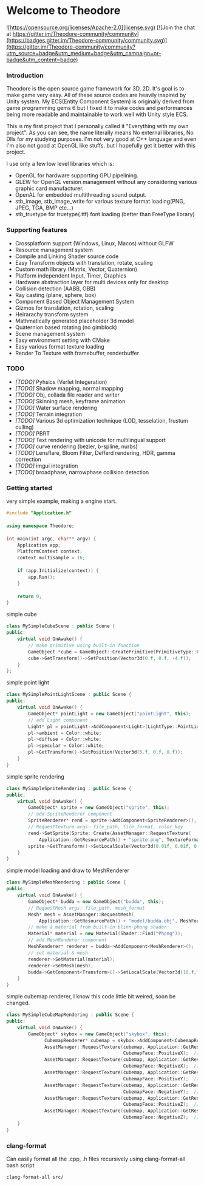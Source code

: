 Welcome to Theodore
=============
![https://opensource.org/licenses/Apache-2.0](license.svg)
[![Join the chat at https://gitter.im/Theodore-community/community](https://badges.gitter.im/Theodore-community/community.svg)](https://gitter.im/Theodore-community/community?utm_source=badge&utm_medium=badge&utm_campaign=pr-badge&utm_content=badge)
### Introduction
Theodore is the open source game framework for 3D, 2D. It's goal is to make game very easy.
All of these source codes are heavily inspired by Unity system. My ECS(Entity Component System) is originally derived from game programming gems 6 but I fixed it to make codes and performances being more readable and maintainable to work well with Unity style ECS.

This is my first project that I personally called it "Everything with my own project". As you can see, the name literally means No external libraries, No Dlls for my studying purposes. I'm not very good at C++ language and even I'm also not good at OpenGL like stuffs.
but I hopefully get it better with this project.

I use only a few low level libraries which is:  
- OpenGL for hardware supporting GPU pipelining.  
- GLEW for OpenGL version management without any considering various graphic card manufacturer.  
- OpenAL for embedded multithreading sound output.  
- stb_image, stb_image_write for various texture format loading(PNG, JPEG, TGA, BMP etc...)
- stb_truetype for truetype(.ttf) font loading (better than FreeType library)  

### Supporting features

+ Crossplatform support (Windows, Linux, Macos) without GLFW
+ Resource management system
+ Compile and Linking Shader source code
+ Easy Transform objects with translation, rotate, scaling
+ Custom math library (Matrix, Vector, Quaternion)
+ Platform independent Input, Timer, Graphics
+ Hardware abstraction layer for multi devices only for desktop
+ Collision detection (AABB, OBB)
+ Ray casting (plane, sphere, box)
+ Component Based Object Management System
+ Gizmos for translation, rotation, scaling
+ Heirarachy transform system
+ Mathmatically generated placeholder 3d model
+ Quaternion based rotating (no gimblock)
+ Scene management system
+ Easy environment setting with CMake
+ Easy various format texture loading
+ Render To Texture with framebuffer, renderbuffer

### TODO

+ *[TODO]* Pyhsics (Verlet Integeration)
+ *[TODO]* Shadow mapping, normal mapping
+ *[TODO]* Obj, collada file reader and writer
+ *[TODO]* Skinning mesh, keyframe animation
+ *[TODO]* Water surface rendering
+ *[TODO]* Terrain integration
+ *[TODO]* Various 3d optimization technique (LOD, tesselation, frustum culling)
+ *[TODO]* PBRT
+ *[TODO]* Text rendering with unicode for multilingual support
+ *[TODO]* curve rendering (bezier, b-spline, nurbs)
+ *[TODO]* Lensflare, Bloom Filter, Defferd rendering, HDR, gamma correction
+ *[TODO]* imgui integration
+ *[TODO]* broadphase, narrowphase collision detection

### Getting started

very simple example, making a engine start.

```c++
#include "Application.h"

using namespace Theodore;

int main(int argc, char** argv) {
	Application app;
	PlatformContext context;
	context.multisample = 16;

	if (app.Initialize(context)) {
		app.Run();
	}

	return 0;
}
```

simple cube

```c++
class MySimpleCubeScene : public Scene {
public:
    virtual void OnAwake() {
        // make primitive using built-in function
        GameObject *cube = GameObject::CreatePrimitive(PrimitiveType::Cube, this);
        cube->GetTransform()->SetPosition(Vector3d(0.f, 0.f, -4.f));
    }
};
```

simple point light

```c++
class MySimplePointLightScene : public Scene {
public:
    virtual void OnAwake() {
        GameObject* pointLight = new GameObject("pointLight", this);
        // add Light component
        Light* pl = pointLight->AddComponent<Light>(LightType::PointLight); 
        pl->ambient = Color::white;
        pl->diffuse = Color::white;
        pl->specular = Color::white;
        pl->GetTransform()->SetPosition(Vector3d(5.f, 0.f, 0.f));
    }
}
```

simple sprite rendering

```c++
class MySimpleSpriteRendering : public Scene {
public:
    virtual void OnAwake() {
        GameObject* sprite = new GameObject("sprite", this);
        // add SpriteRenderer component
        SpriteRenderer* rend = sprite->AddComponent<SpriteRenderer>();
        // RequestTexture args: file_path, file_format, color_key
        rend->SetSprite(Sprite::Create(AssetManager::RequestTexture(
            Application::GetResourcePath() + "sprite.png", TextureFormat::RGBA32, Color::white)));
        sprite->GetTransform()->SetLocalScale(Vector3d(0.01f, 0.01f, 0.01f));
    }
}
```

simple model loading and draw to MeshRenderer

```c++
class MySimpleMeshRendering : public Scene {
public:
    virtual void OnAwake() {
        GameObject* budda = new GameObject("budda", this);
        // RequestMesh args: file_path, mesh_format
        Mesh* mesh = AssetManager::RequestMesh(
            Application::GetResourcePath() + "model/budda.obj", MeshFormat::WaveFrontObj);
        // make a material from built-in blinn-phong shader
        Material* material = new Material(Shader::Find("Phong"));
        // add MeshRenderer component
        MeshRenderer* renderer = budda->AddComponent<MeshRenderer>();
        // set material & mesh
        renderer->SetMaterial(material);
        renderer->SetMesh(mesh);
        budda->GetComponent<Transform>()->SetLocalScale(Vector3d(10.f, 10.f, 10.f));   
    }
}
```

simple cubemap renderer, I know this code little bit weired, soon be changed.

```c++
class MySimpleCubeMapRendering : public Scene {
public:
    virtual void OnAwake() {
        GameObject* skybox = new GameObject("skybox", this);
              CubemapRenderer* cubemap = skybox->AddComponent<CubemapRenderer>();
              AssetManager::RequestTexture(cubemap, Application::GetResourcePath() + "swedish/posx.jpg", TextureFormat::RGBA32,
                                           CubemapFace::PositiveX);  // Right
              AssetManager::RequestTexture(cubemap, Application::GetResourcePath() + "swedish/negx.jpg", TextureFormat::RGBA32,
                                           CubemapFace::NegativeX);  // Left
              AssetManager::RequestTexture(cubemap, Application::GetResourcePath() + "swedish/posy.jpg", TextureFormat::RGBA32,
                                           CubemapFace::PositiveY);  // Top
              AssetManager::RequestTexture(cubemap, Application::GetResourcePath() + "swedish/negy.jpg", TextureFormat::RGBA32,
                                           CubemapFace::NegativeY);  // Bottom
              AssetManager::RequestTexture(cubemap, Application::GetResourcePath() + "swedish/posz.jpg", TextureFormat::RGBA32,
                                           CubemapFace::PositiveZ);  // Back
              AssetManager::RequestTexture(cubemap, Application::GetResourcePath() + "swedish/negz.jpg", TextureFormat::RGBA32,
                                           CubemapFace::NegativeZ);  // Front
    }
}
```

### clang-format

Can easily format all the .cpp, .h files recursively using clang-format-all bash script

```bash
clang-format-all src/
```